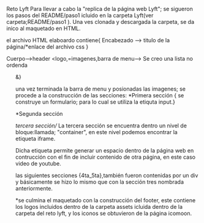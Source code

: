 Reto Lyft
Para llevar a cabo la "replica de la página web Lyft"; se sigueron los pasos del README/paso1 icluido en la carpeta Lyft(ver carpeta;README/paso1 ).
Una ves clonada y descargada la carpeta, se da inico al maquetado en HTML.

el archivo HTML elaboardo contiene{
Encabezado --> titulo de la página/*enlace del archivo css }

Cuerpo-->header <logo,=imagenes,barra de menu--> Se creo una lista no ordenda <ul>&</li>}

una vez terminada la barra de menu y posionadas las imagenes; se procede a la construcción de las secciones:
*Primera sección { se construye un formulario; para lo cual se utiliza la etiquta input.}

*Segunda sección<!--se encuentra contenida por un bloque te contenido <article> el cual incluye texto e imagen-->

*tercera sección/* La tercera sección se encuentra dentro un nivel de bloque:llamada; "container", en este nivel podemos encontrar la etiqueta iframe. 

Dicha etiqueta permite generar un espacio dentro de la página web en contrucción con el fin de incluir contenido de otra página, en este caso video de youtube.

las siguientes secciones {4ta_5ta},también fueron contenidas por un div y básicamente se hizo lo mismo que con la sección tres nombrada anteriormente.

*se culmina el maquetado con la construcción del footer, este contiene los logos incluidos dentro de la carpeta assets icluida dentro de la carpeta del reto lyft, y los iconos se obtuvieron de la página icomoon.

<!-- Simultaneame al maquetado del HTML se le fue dando stylo a la página través de archivo CSS; al asignar propiedades y valores a los elementos llamados vamos logrando darles color y forma. 
para la realización del reto se definieron propiedades y valores a utilizar{
	- Botones, hover: `#FF00BF`
  - Fondo de `footer`: `#333447`
  - Título del formulario: `#352384`
  - Texto del formulario: `#728099`
  - Gradiente morado: `linear-gradient(#76278F, #2B1E66);`
  tipografía:font-family:'Montserrat', sans-serif;  
}



